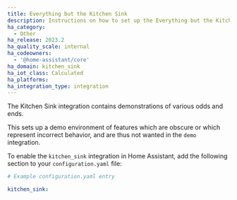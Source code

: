 ```yaml
---
title: Everything but the Kitchen Sink
description: Instructions on how to set up the Everything but the Kitchen Sink integration
ha_category:
  - Other
ha_release: 2023.2
ha_quality_scale: internal
ha_codeowners:
  - '@home-assistant/core'
ha_domain: kitchen_sink
ha_iot_class: Calculated
ha_platforms:
ha_integration_type: integration
---
```


The Kitchen Sink integration contains demonstrations of various odds and ends.

This sets up a demo environment of features which are obscure or which represent incorrect behavior, and are thus not wanted in the `demo` integration.

To enable the `kitchen_sink` integration in Home Assistant, add the following section to your `configuration.yaml` file:

```yaml
# Example configuration.yaml entry

kitchen_sink:
```
